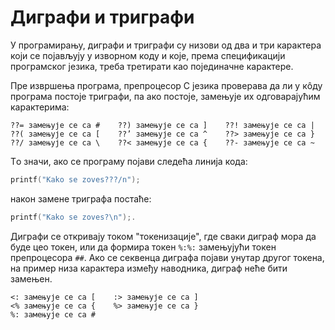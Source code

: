 # Диграфи и триграфи

У програмирању, диграфи и триграфи су низови од два и три карактера који се
појављују у изворном коду и које, према спецификацији програмског језика,
треба третирати као појединачне карактере.

Пре извршења програма, препроцесор C језика проверава да ли у кôду програма
постоје триграфи, па ако постоје, замењује их одговарајућим карактерима:

```text
??= замењује се са #    ??) замењује се са ]    ??! замењује се са |
??( замењује се са [    ??’ замењује се са ^    ??> замењује се са }
??/ замењује се са \    ??< замењује се са {    ??- замењује се са ~
```

Tо значи, ако се програму појави следећа линија кода:

```c
printf("Kako se zoves???/n");
```

након замене триграфа постаће:

```c
printf("Kako se zoves?\n");.
```

Диграфи се откривају током "токенизације", где сваки диграф мора да буде цео
токен, или да формира токен `%:%:` замењујући токен препроцесора `##`. Ако се
секвенца диграфа појави унутар другог токена, на пример низа карактера између
наводника, диграф неће бити замењен.

```text
<: замењује се са [    :> замењује се са ]
<% замењује се са {    %> замењује се са }
%: замењује се са #
```
